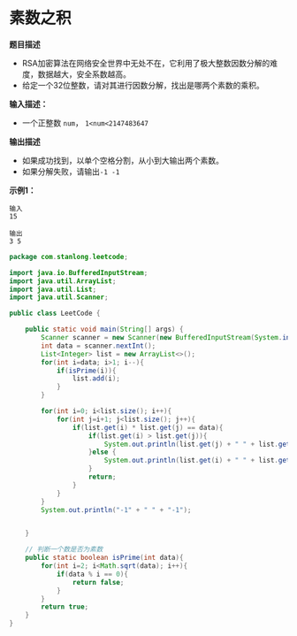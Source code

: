 # 素数之积

**题目描述**

- RSA加密算法在网络安全世界中无处不在，它利用了极大整数因数分解的难度，数据越大，安全系数越高。
- 给定一个32位整数，请对其进行因数分解，找出是哪两个素数的乘积。

**输入描述：**

- 一个正整数 `num`， `1<num<2147483647`

**输出描述**

- 如果成功找到，以单个空格分割，从小到大输出两个素数。
- 如果分解失败，请输出`-1 -1`

**示例1：**

```
输入
15

输出
3 5
```

```java
package com.stanlong.leetcode;

import java.io.BufferedInputStream;
import java.util.ArrayList;
import java.util.List;
import java.util.Scanner;

public class LeetCode {

    public static void main(String[] args) {
        Scanner scanner = new Scanner(new BufferedInputStream(System.in));
        int data = scanner.nextInt();
        List<Integer> list = new ArrayList<>();
        for(int i=data; i>1; i--){
            if(isPrime(i)){
                list.add(i);
            }
        }

        for(int i=0; i<list.size(); i++){
            for(int j=i+1; j<list.size(); j++){
                if(list.get(i) * list.get(j) == data){
                    if(list.get(i) > list.get(j)){
                        System.out.println(list.get(j) + " " + list.get(i));
                    }else {
                        System.out.println(list.get(i) + " " + list.get(j));
                    }
                    return;
                }
            }
        }
        System.out.println("-1" + " " + "-1");


    }

    // 判断一个数是否为素数
    public static boolean isPrime(int data){
        for(int i=2; i<Math.sqrt(data); i++){
            if(data % i == 0){
                return false;
            }
        }
        return true;
    }
}
```





